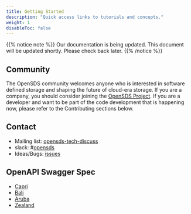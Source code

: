 ```yaml
---
title: Getting Started
description: "Quick access links to tutorials and concepts."
weight: 1
disableToc: false
---
```


{{% notice note %}}
Our documentation is being updated. This document will be updated shortly. Please check back later.
{{% /notice %}}

## Community

The OpenSDS community welcomes anyone who is interested in software defined storage and shaping the future of cloud-era storage. If you are a company, you should consider joining the [OpenSDS Project](https://opensds.io/). If you are a developer and want to be part of the code development that is happening now, please refer to the Contributing sections below.

## Contact

* Mailing list: [opensds-tech-discuss](https://lists.opensds.io/mailman/listinfo/opensds-tech-discuss)
* slack: #[opensds](https://opensds.io/slack)
* Ideas/Bugs: [issues](https://github.com/opensds/opensds/issues)

## OpenAPI Swagger Spec
* [Capri](/guides/api-spec/capri/)
* [Bali](/guides/api-spec/bali/)
* [Aruba](/guides/api-spec/aruba/)
* [Zealand](/guides/api-spec/zealand/)